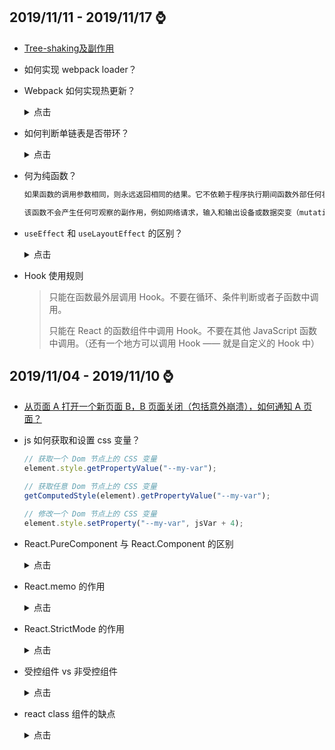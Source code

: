 ## **2019/11/11 - 2019/11/17** :watch:
- [Tree-shaking及副作用](https://www.yuque.com/zhengxiaopeng/szlr4s/gt1vuc)

- 如何实现 webpack loader？
- Webpack 如何实现热更新？

  <details>
  <summary>点击</summary>

  Webpack 如何实现热更新的呢？
  
  首先是建立起浏览器端和服务器端之间的通信，浏览器会接收服务器端推送的消息，如果需要热更新，浏览器发起 http 请求去服务器端获取打包好的资源解析并局部刷新页面。

  详细解说可以查看这篇文章：[《把 webpack 热更新原理聊清楚》](https://mp.weixin.qq.com/s/-DZ5vMaiOhFsOb9RDx71wg)

  </details>

- 如何判断单链表是否带环？

  <details>
  <summary>点击</summary>

  1. 创建哈希表，时间复杂度O(n)，不过会占用较大的空间,不是最佳方法

  ```js
  function judge(list) {
    var set = new Set()
    while(list) {
      if (set.has(list)) {
        return true
      }
      set.add(list)
      list = list.next
    }
    return false
  }
  ```

  2. 添加标记法，时间复杂度O(n)，不需要额外的空间

  ```js
  function judge(list) {
    var set = new Set()
    while(list) {
      if (list.visited) {
        return true
      }
      list.visited = true
      list = list.next
    }
    return false
  }
  ```

  3. 快慢指针法，设定快指针fast, 慢指针slow, 每次循环快指针fast移动两个位置, 慢指针移动一个位置。快指针fast和慢指针slow若存在相遇，说明链表中存在环

  ```js
  function judge(list) {
    var fast = list.next.next
    var slow = list.next
    while(list) {
      if (fast === slow) {
        return true
      }
      fast = fast.next.next
      slow = slow.next
    }
    return false
  }  
  ```
  </details>

- 何为纯函数？

  ```txt
  如果函数的调用参数相同，则永远返回相同的结果。它不依赖于程序执行期间函数外部任何状态或数据的变化，必须只依赖于其输入参数。

  该函数不会产生任何可观察的副作用，例如网络请求，输入和输出设备或数据突变（mutation）。
  ```
  
- `useEffect` 和 `useLayoutEffect` 的区别？

  <details>
  <summary>点击</summary>

  传给 useEffect 的函数会在浏览器完成布局与绘制之后，在一个延迟事件中被调用。这使得它适用于许多常见的副作用场景，比如设置订阅和事件处理等情况，因为绝大多数操作不应阻塞浏览器对屏幕的更新

  useLayoutEffect 会在浏览器执行下一次绘制前被同步执行，这样用户才不会感觉到视觉上的不一致。
  </details>

- Hook 使用规则

  > 只能在函数最外层调用 Hook。不要在循环、条件判断或者子函数中调用。
  >
  > 只能在 React 的函数组件中调用 Hook。不要在其他 JavaScript 函数中调用。（还有一个地方可以调用 Hook —— 就是自定义的 Hook 中）

## **2019/11/04 - 2019/11/10** :watch:

- [从页面 A 打开一个新页面 B，B 页面关闭（包括意外崩溃），如何通知 A 页面？](https://www.yuque.com/zhengxiaopeng/szlr4s/wa35e4)

- js 如何获取和设置 css 变量？

    ```js
    // 获取一个 Dom 节点上的 CSS 变量
    element.style.getPropertyValue("--my-var");

    // 获取任意 Dom 节点上的 CSS 变量
    getComputedStyle(element).getPropertyValue("--my-var");

    // 修改一个 Dom 节点上的 CSS 变量
    element.style.setProperty("--my-var", jsVar + 4);
    ```

- React.PureComponent 与 React.Component 的区别

  <details>
  <summary>点击</summary>

  两者的区别在于 React.Component 并未实现 shouldComponentUpdate()，而 React.PureComponent 中以浅层对比 prop 和 state 的方式来实现了该函数。

  ```txt
  注意

  React.PureComponent 中的 shouldComponentUpdate() 仅作对象的浅层比较。如果对象中包含复杂的数据结构，则有可能因为无法检查深层的差别，产生错误的比对结果。仅在你的 props 和 state 较为简单时，才使用 React.PureComponent，或者在深层数据结构发生变化时调用 forceUpdate() 来确保组件被正确地更新。你也可以考虑使用 immutable 对象加速嵌套数据的比较。

  此外，React.PureComponent 中的 shouldComponentUpdate() 将跳过所有子组件树的 prop 更新。因此，请确保所有子组件也都是“纯”的组件。
  ```
  </details>

- React.memo 的作用

  <details>
  <summary>点击</summary>

  React.memo 为高阶组件。

  如果你的组件在相同 props 的情况下渲染相同的结果，那么你可以通过将其包装在 React.memo 中调用，以此通过记忆组件渲染结果的方式来提高组件的性能表现。这意味着在这种情况下，React 将跳过渲染组件的操作并直接复用最近一次渲染的结果。

  </details>

- React.StrictMode 的作用

  <details>
  <summary>点击</summary>

  StrictMode 是一个用来突出显示应用程序中潜在问题的工具。与 Fragment 一样, StrictMode 不会渲染任何可见的 UI。它为其后代元素触发额外的检查和警告。

  严格模式检查仅在开发模式下运行；它们不会影响生产构建。

  StrictMode 目前有助于：

  - 识别不安全的生命周期
  - 关于使用过时字符串 ref API 的警告
  - 关于使用废弃的 findDOMNode 方法的警告
  - 检测意外的副作用
  - 检测过时的 context API

  </details>

- 受控组件 vs 非受控组件

  <details>
  <summary>点击</summary>

  React 有两种不同的方式来处理表单输入。

  如果一个 input 表单元素的值是由 React 控制，就其称为受控组件。当用户将数据输入到受控组件时，会触发修改状态的事件处理器，这时由你的代码来决定此输入是否有效（如果有效就使用更新后的值重新渲染）。如果不重新渲染，则表单元素将保持不变。

  一个非受控组件，就像是运行在 React 体系之外的表单元素。当用户将数据输入到表单字段（例如 input，dropdown 等）时，React 不需要做任何事情就可以映射更新后的信息。然而，这也意味着，你无法强制给这个表单字段设置一个特定值。

  在大多数情况下，你应该使用受控组件

  </details>


- react class 组件的缺点

  <details>
  <summary>点击</summary>

  - 需要绑定 this 的指向
  - class 不能很好的压缩
  - 会使热重载出现不稳定的情况

  </details>